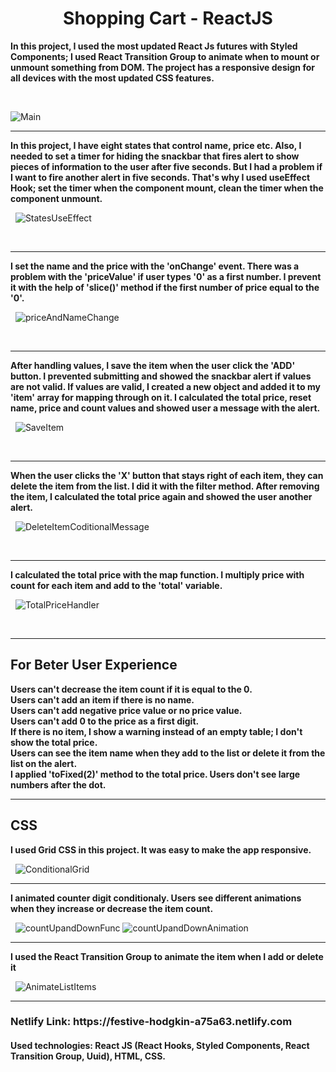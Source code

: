 <h1 style='text-align:center;'> Shopping Cart - ReactJS </h1>

<strong> In this project, I used the most updated React Js futures with Styled Components; I used React Transition Group to animate when to mount or unmount something from DOM. The project has a responsive design for all devices with the most updated CSS features. </strong>

&nbsp;

![Main](https://user-images.githubusercontent.com/57728302/76480531-57356880-63e5-11ea-8ea1-3ecaf19dec96.gif)

<hr>

<strong> In this project, I have eight states that control name, price etc. Also, I needed to set a timer for hiding the snackbar that fires alert to show pieces of information to the user after five seconds. But I had a problem if I want to fire another alert in five seconds. That's why I used useEffect Hook; set the timer when the component mount, clean the timer when the component unmount.</strong>

&nbsp;
![StatesUseEffect](https://user-images.githubusercontent.com/57728302/76480568-7207dd00-63e5-11ea-9fef-a276e7d2e8a1.png)

&nbsp;

<hr>


<strong> I set the name and the price with the 'onChange' event. There was a problem with the 'priceValue' if user types '0' as a first number. I prevent it with the help of 'slice()' method if the first number of price equal to the '0'. </strong>

&nbsp;
![priceAndNameChange](https://user-images.githubusercontent.com/57728302/76480641-b72c0f00-63e5-11ea-8352-f81380bcf6d5.png)

&nbsp;

<hr>

<strong>After handling values, I save the item when the user click the 'ADD' button. I prevented submitting and showed the snackbar alert if values are not valid. If values are valid, I created a new object and added it to my 'item' array for mapping through on it. I calculated the total price, reset name, price and count values and showed user a message with the alert.</strong>

&nbsp;
![SaveItem](https://user-images.githubusercontent.com/57728302/76480699-e6428080-63e5-11ea-89cf-6342c17474fb.png)

&nbsp;

<hr>

<strong>When the user clicks the 'X' button that stays right of each item, they can delete the item from the list. I did it with the filter method. After removing the item, I calculated the total price again and showed the user another alert. </strong>

&nbsp;
![DeleteItemCoditionalMessage](https://user-images.githubusercontent.com/57728302/76481080-f27b0d80-63e6-11ea-931d-3e616b5790e2.png)

&nbsp;

<hr>

<strong> I calculated the total price with the map function. I multiply price with count for each item and add to the 'total' variable.</strong>

&nbsp;
![TotalPriceHandler](https://user-images.githubusercontent.com/57728302/76481376-b1372d80-63e7-11ea-8919-277c56fe5edc.png)

&nbsp;

<hr>

<h2> For Beter User Experience </h2>

<strong>
Users can't decrease the item count if it is equal to the 0. <br>
Users can't add an item if there is no name.<br>
Users can't add negative price value or no price value.<br>
Users can't add 0 to the price as a first digit.<br>
If there is no item, I show a warning instead of an empty table; I don't show the total price. <br>
Users can see the item name when they add to the list or delete it from the list on the alert.<br>
I applied  'toFixed(2)' method to the total price. Users don't see large numbers after the dot.
</strong>
&nbsp;

<hr>

<h2>CSS</h2>

<strong> I used Grid CSS in this project. It was easy to make the app responsive. </strong>

&nbsp;
![ConditionalGrid](https://user-images.githubusercontent.com/57728302/76482170-c7de8400-63e9-11ea-9434-50a9bce8861b.png)
&nbsp;

<hr>

<strong>I animated counter digit conditionaly. Users see different animations when they increase or decrease the item count.</strong>

&nbsp;
![countUpandDownFunc](https://user-images.githubusercontent.com/57728302/76482085-906fd780-63e9-11ea-9311-268517943b2d.png)
![countUpandDownAnimation](https://user-images.githubusercontent.com/57728302/76482087-91a10480-63e9-11ea-9c1e-3722c63fe221.png)
&nbsp;

<hr>

<strong> I used the React Transition Group to animate the item when I add or delete it </strong>

&nbsp;
![AnimateListItems](https://user-images.githubusercontent.com/57728302/76482302-26a3fd80-63ea-11ea-98ab-31d0d30bc011.png)
&nbsp;

<hr>

<h3>Netlify Link: https://festive-hodgkin-a75a63.netlify.com</h3>
<h4><strong>Used technologies: </strong> React JS (React Hooks, Styled Components, React Transition Group, Uuid),  HTML, CSS.  </h4>




